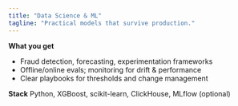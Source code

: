 ```yaml
---
title: "Data Science & ML"
tagline: "Practical models that survive production."
---
```



**What you get**
- Fraud detection, forecasting, experimentation frameworks
- Offline/online evals; monitoring for drift & performance
- Clear playbooks for thresholds and change management

**Stack**
Python, XGBoost, scikit-learn, ClickHouse, MLflow (optional)

